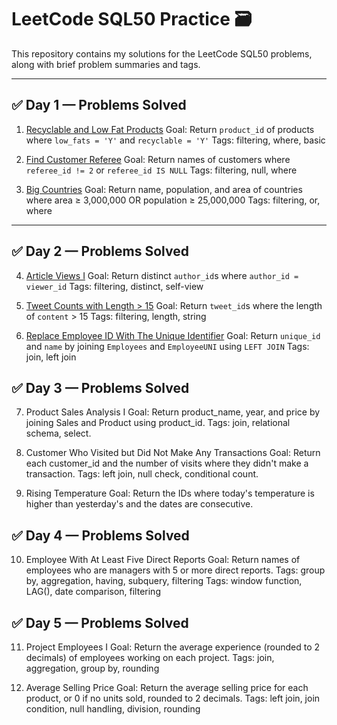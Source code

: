 # LeetCode SQL50 Practice 🗃️

This repository contains my solutions for the LeetCode SQL50 problems, along with brief problem summaries and tags.

---

## ✅ Day 1 — Problems Solved

1. [Recyclable and Low Fat Products](https://leetcode.com/problems/recyclable-and-low-fat-products/)
Goal: Return `product_id` of products where `low_fats = 'Y'` and `recyclable = 'Y'`
Tags: filtering, where, basic

2. [Find Customer Referee](https://leetcode.com/problems/find-customer-referee/)
Goal: Return names of customers where `referee_id != 2` or `referee_id IS NULL`
Tags: filtering, null, where

3. [Big Countries](https://leetcode.com/problems/big-countries/)
Goal: Return name, population, and area of countries where area ≥ 3,000,000 OR population ≥ 25,000,000
Tags: filtering, or, where

---

## ✅ Day 2 — Problems Solved

4. [Article Views I](https://leetcode.com/problems/article-views-i/)
Goal: Return distinct `author_id`s where `author_id = viewer_id`
Tags: filtering, distinct, self-view

5. [Tweet Counts with Length > 15](https://leetcode.com/problems/tweet-counts/)
Goal: Return `tweet_id`s where the length of `content` > 15
Tags: filtering, length, string

6. [Replace Employee ID With The Unique Identifier](https://leetcode.com/problems/replace-employee-id-with-the-unique-identifier/)
Goal: Return `unique_id` and `name` by joining `Employees` and `EmployeeUNI` using `LEFT JOIN`
Tags: join, left join

## ✅ Day 3 — Problems Solved
7. Product Sales Analysis I
Goal: Return product_name, year, and price by joining Sales and Product using product_id.
Tags: join, relational schema, select.

8. Customer Who Visited but Did Not Make Any Transactions
Goal: Return each customer_id and the number of visits where they didn't make a transaction.
Tags: left join, null check, conditional count.

9. Rising Temperature
Goal: Return the IDs where today's temperature is higher than yesterday's and the dates are consecutive.

## ✅ Day 4 — Problems Solved

 10. Employee With At Least Five Direct Reports
Goal: Return names of employees who are managers with 5 or more direct reports.
Tags: group by, aggregation, having, subquery, filtering
Tags: window function, LAG(), date comparison, filtering

## ✅ Day 5 — Problems Solved

 11. Project Employees I
Goal: Return the average experience (rounded to 2 decimals) of employees working on each project.
Tags: join, aggregation, group by, rounding

 12. Average Selling Price
 Goal: Return the average selling price for each product, or 0 if no units sold, rounded to 2 decimals.
Tags: left join, join condition, null handling, division, rounding
